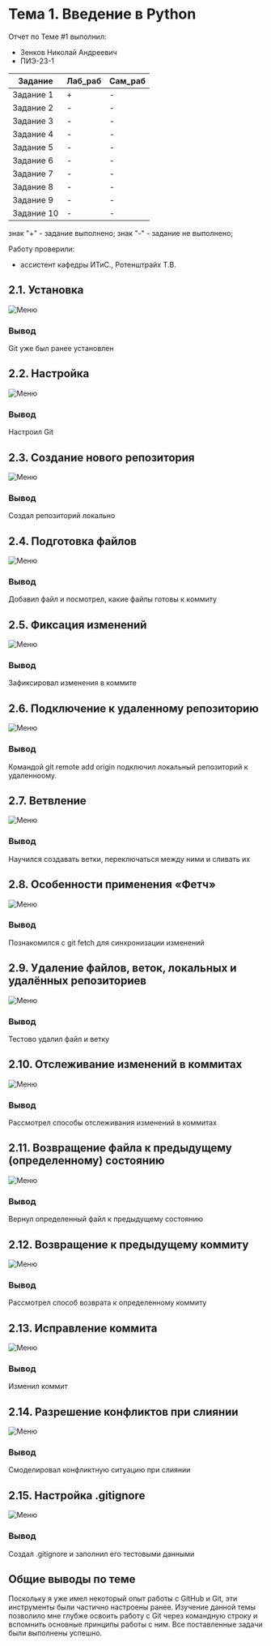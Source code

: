 # Тема 1. Введение в Python
Отчет по Теме #1 выполнил:
- Зенков Николай Андреевич
- ПИЭ-23-1

| Задание | Лаб_раб | Сам_раб |
| ------ | ------ | ------ |
| Задание 1 | + | - |
| Задание 2 | - | - |
| Задание 3 | - | - |
| Задание 4 | - | - |
| Задание 5 | - | - |
| Задание 6 | - | - |
| Задание 7 | - | - |
| Задание 8 | - | - |
| Задание 9 | - | - |
| Задание 10 | - | - |

знак "+" - задание выполнено; знак "-" - задание не выполнено;

Работу проверили:
- ассистент кафедры ИТиС., Ротенштрайх Т.В.

## 2.1. Установка
![Меню](https://github.com/nikoreon5/SoftwareEngineering/blob/%D0%A2%D0%B5%D0%BC%D0%B0_1/images/2.1.png)
### Вывод
Git уже был ранее установлен
## 2.2. Настройка
![Меню](https://github.com/nikoreon5/SoftwareEngineering/blob/%D0%A2%D0%B5%D0%BC%D0%B0_1/images/2.2.png)
### Вывод
Настроил Git
## 2.3. Создание нового репозитория
![Меню](https://github.com/nikoreon5/SoftwareEngineering/blob/%D0%A2%D0%B5%D0%BC%D0%B0_1/images/2.3.png)
### Вывод
Создал репозиторий локально
## 2.4. Подготовка файлов
![Меню](https://github.com/nikoreon5/SoftwareEngineering/blob/%D0%A2%D0%B5%D0%BC%D0%B0_1/images/2.4.png)
### Вывод
Добавил файл и посмотрел, какие файлы готовы к коммиту
## 2.5. Фиксация изменений
![Меню](https://github.com/nikoreon5/SoftwareEngineering/blob/%D0%A2%D0%B5%D0%BC%D0%B0_1/images/2.5.png)
### Вывод
Зафиксировал изменения в коммите
## 2.6. Подключение к удаленному репозиторию
![Меню](https://github.com/nikoreon5/SoftwareEngineering/blob/%D0%A2%D0%B5%D0%BC%D0%B0_1/images/2.6.png)
### Вывод
Командой git remote add origin подключил локальный репозиторий к удаленноому.
## 2.7. Ветвление
![Меню](https://github.com/nikoreon5/SoftwareEngineering/blob/%D0%A2%D0%B5%D0%BC%D0%B0_1/images/2.7.png)
### Вывод
Научился создавать ветки, переключаться между ними и сливать их
## 2.8. Особенности применения «Фетч»
![Меню](https://github.com/nikoreon5/SoftwareEngineering/blob/%D0%A2%D0%B5%D0%BC%D0%B0_1/images/2.8.png)
### Вывод
Познакомился с git fetch для синхронизации изменений
## 2.9. Удаление файлов, веток, локальных и удалённых репозиториев
![Меню](https://github.com/nikoreon5/SoftwareEngineering/blob/%D0%A2%D0%B5%D0%BC%D0%B0_1/images/2.9.png)
### Вывод
Тестово удалил файл и ветку
## 2.10. Отслеживание изменений в коммитах
![Меню](https://github.com/nikoreon5/SoftwareEngineering/blob/%D0%A2%D0%B5%D0%BC%D0%B0_1/images/2.10.png)
### Вывод
Рассмотрел способы отслеживания изменений в коммитах
## 2.11. Возвращение файла к предыдущему (определенному) состоянию
![Меню](https://github.com/nikoreon5/SoftwareEngineering/blob/%D0%A2%D0%B5%D0%BC%D0%B0_1/images/2.11.png)
### Вывод
Вернул определенный файл к предыдущему состоянию
## 2.12. Возвращение к предыдущему коммиту
![Меню](https://github.com/nikoreon5/SoftwareEngineering/blob/%D0%A2%D0%B5%D0%BC%D0%B0_1/images/2.12.png)
### Вывод
Рассмотрел способ возврата к определенному коммиту
## 2.13. Исправление коммита
![Меню](https://github.com/nikoreon5/SoftwareEngineering/blob/%D0%A2%D0%B5%D0%BC%D0%B0_1/images/2.13.png)
### Вывод
Изменил коммит
## 2.14. Разрешение конфликтов при слиянии
![Меню](https://github.com/nikoreon5/SoftwareEngineering/blob/%D0%A2%D0%B5%D0%BC%D0%B0_1/images/2.14.png)
### Вывод
Смоделировал конфликтную ситуацию при слиянии
## 2.15. Настройка .gitignore
![Меню](https://github.com/nikoreon5/SoftwareEngineering/blob/%D0%A2%D0%B5%D0%BC%D0%B0_1/images/2.15.png)
### Вывод
Создал .gitignore и заполнил его тестовыми данными
## Общие выводы по теме
Поскольку я уже имел некоторый опыт работы с GitHub и Git, эти инструменты были частично настроены ранее.
Изучение данной темы позволило мне глубже освоить работу с Git через командную строку и вспомнить основные принципы работы с ним.
Все поставленные задачи были выполнены успешно.

